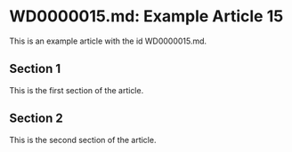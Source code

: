 # WD0000015.md: Example Article 15

This is an example article with the id WD0000015.md.
## Section 1

This is the first section of the article.
## Section 2

This is the second section of the article.
